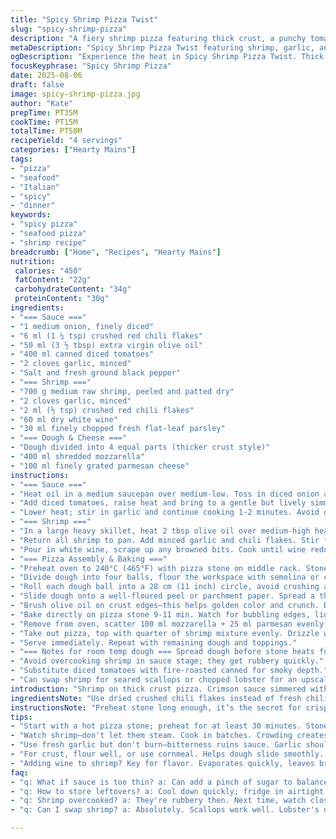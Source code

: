 ```yaml
---
title: "Spicy Shrimp Pizza Twist"
slug: "spicy-shrimp-pizza"
description: "A fiery shrimp pizza featuring thick crust, a punchy tomato sauce with chili flakes and fresh herbs, topped with sautéed shrimp infused with garlic and white wine. Uses mozzarella and a blend of parmesan for a sharper finish. The dough is portioned for medium pizzas with a cornmeal dusted crust baked on a hot pizza stone. Step-by-step guide prioritizes look, smell, and texture cues for doneness. Substitute shrimp with scallops or firm fish for variation. Slightly adjusted timing and ingredient proportions create balance without losing bite."
metaDescription: "Spicy Shrimp Pizza Twist featuring shrimp, garlic, and chili flakes. A fiery take on pizza with a thick, crispy crust."
ogDescription: "Experience the heat in Spicy Shrimp Pizza Twist. Thick crust, fiery garlic shrimp, punchy sauce. Ready in under an hour."
focusKeyphrase: "Spicy Shrimp Pizza"
date: 2025-08-06
draft: false
image: spicy-shrimp-pizza.jpg
author: "Kate"
prepTime: PT35M
cookTime: PT15M
totalTime: PT50M
recipeYield: "4 servings"
categories: ["Hearty Mains"]
tags:
- "pizza"
- "seafood"
- "Italian"
- "spicy"
- "dinner"
keywords:
- "spicy pizza"
- "seafood pizza"
- "shrimp recipe"
breadcrumb: ["Home", "Recipes", "Hearty Mains"]
nutrition: 
 calories: "450"
 fatContent: "22g"
 carbohydrateContent: "34g"
 proteinContent: "30g"
ingredients:
- "=== Sauce ==="
- "1 medium onion, finely diced"
- "6 ml (1 ¼ tsp) crushed red chili flakes"
- "50 ml (3 ½ tbsp) extra virgin olive oil"
- "400 ml canned diced tomatoes"
- "2 cloves garlic, minced"
- "Salt and fresh ground black pepper"
- "=== Shrimp ==="
- "700 g medium raw shrimp, peeled and patted dry"
- "2 cloves garlic, minced"
- "2 ml (½ tsp) crushed red chili flakes"
- "60 ml dry white wine"
- "30 ml finely chopped fresh flat-leaf parsley"
- "=== Dough & Cheese ==="
- "Dough divided into 4 equal parts (thicker crust style)"
- "400 ml shredded mozzarella"
- "100 ml finely grated parmesan cheese"
instructions:
- "=== Sauce ==="
- "Heat oil in a medium saucepan over medium-low. Toss in diced onion and crushed chili flakes. The sizzle should be gentle, not burning. Stir occasionally, cook until onion softens and edges turn translucent, around 7-8 minutes. Season lightly with salt and pepper early to draw out moisture."
- "Add diced tomatoes, raise heat and bring to a gentle but lively simmer. Watch for tomato juices bubbling and slight thickening—about 8-10 minutes."
- "Lower heat; stir in garlic and continue cooking 1-2 minutes. Avoid garlic browning or bitterness. Let sauce cool slightly, taste and adjust salt, pepper, even a pinch of sugar if too acidic. Set aside."
- "=== Shrimp ==="
- "In a large heavy skillet, heat 2 tbsp olive oil over medium-high heat until shimmering. Add shrimp in batches to avoid crowding; when shrimp curl tight, edges turn pink and opaque, flip once—each side 1-1.5 minutes max."
- "Return all shrimp to pan. Add minced garlic and chili flakes. Stir for about 1 minute to infuse flavors without burning garlic."
- "Pour in white wine, scrape up any browned bits. Cook until wine reduces halfway, about 2-3 minutes, sauce thickens slightly. Toss in parsley, season with salt and pepper to taste. Remove from heat, keep warm."
- "=== Pizza Assembly & Baking ==="
- "Preheat oven to 240°C (465°F) with pizza stone on middle rack. Stone must be hot enough—at least 30 minutes preheated to ensure bottom crust crisps properly."
- "Divide dough into four balls, flour the workspace with semolina or cornmeal—acts like tiny ball bearings allowing easy slide on stone."
- "Roll each dough ball into a 28 cm (11 inch) circle, avoid crushing air pockets in dough; airiness here is key."
- "Slide dough onto a well-floured peel or parchment paper. Spread a thin layer of sauce over dough using back of a spoon, leave edges bare for crust rise."
- "Brush olive oil on crust edges—this helps golden color and crunch. Do not overload sauce; soggy bottoms kill the experience."
- "Bake directly on pizza stone 9-11 min. Watch for bubbling edges, light golden hue, and crisp bottom—the tell."
- "Remove from oven, scatter 100 ml mozzarella + 25 ml parmesan evenly. Pop back into oven 1.5-2 min; cheese should just melt, not brown excessively."
- "Take out pizza, top with quarter of shrimp mixture evenly. Drizzle with a little olive oil for gloss and moisture."
- "Serve immediately. Repeat with remaining dough and toppings."
- "=== Notes for room temp dough === Spread dough before stone heats fully, speedier bake and air pockets bloom rather than shrink."
- "Avoid overcooking shrimp in sauce stage; they get rubbery quickly."
- "Substitute diced tomatoes with fire-roasted canned for smoky depth."
- "Can swap shrimp for seared scallops or chopped lobster for an upscale twist."
introduction: "Shrimp on thick crust pizza. Crimson sauce simmered with chili that bites just right. Not timid, but not reckless heat. Garlic, white wine in shrimp pan sings when the wine hits the heat; sharp herbal parsley chops through richness. Cheese stands back, mozzarella soft melting, parmesan adding sharp spark. Cornmeal on the peel—prevents stick. Pizza stone hot. Dough rolled thick not thin—chewy, with a crackling crust edge. Timing's rhythm—not clock, but feel. Watch bubbles, scent of caramelizing onion, shrimp pink and tight. Tweak with roasted tomatoes or fresh seafood swap; it’s rigid enough method to follow, flexible enough to improvise. No soggy regret here. Only bite and heat and crunch."
ingredientsNote: "Use dried crushed chili flakes instead of fresh chili—a steadier heat that doesn’t overwhelm. Onion slowly sweated draws out natural sweetness, anchors the sauce. A pinch of sugar can fix tomato acidity if needed; taste before adding. Fresh garlic in both sauce and shrimp delivers brightness but mustn’t burn—burnt garlic kills, imparts bitterness. Oil quality matters here—extra virgin for sauce and finishing; olive oil adds flavor and browning. Shrimp must be dry to sear properly; wet shrimp steam and rubberize. White wine optional but important—alcohol evaporates leaving a gentle acidic brightness. Parsley is fresh cut, added last to preserve that herbal snap. Cheese mix balances melt and bite. Dough—use your favorite thick crust recipe, refrigerated preferably for better structure and flavor."
instructionsNote: "Preheat stone long enough, it’s the secret for crisp bottom crust. Don’t skimp on flouring peel—cornmeal is a great alternative to regular flour, prevents sticking and adds subtle crunch. Watch sauce bubbling and thickness; too thin leaves soggy base. Shrimp cooks fast, watch edges turn from translucent to opaque and curl tight; overdone shrinks and toughens. Do shrimp searing in batches—crowding drops pan heat, causes steaming not frying. Adding wine after garlic prevents burning garlic but captures fond from shrimp. When topping pizza, thinner sauce spread means better control, prevents sogginess. Baking pizza—look for bubbling cheese, slightly golden crust edges, firm base—test by gently lifting with peel to check underside. Cheese melts quickly; watch closely to avoid burning. Adding shrimp after cheese keeps them fresher and avoids rubbery textures from extended baking. Final drizzle of olive oil brightens flavors and adds gloss."
tips:
- "Start with a hot pizza stone; preheat for at least 30 minutes. Stone needs to absorb heat. Check for bubbling, golden edges."
- "Watch shrimp—don't let them steam. Cook in batches. Crowding creates watery mess. Look for pink edges that sizzle. Flip quick."
- "Use fresh garlic but don't burn—bitterness ruins sauce. Garlic should soften and release aroma, then you add tomatoes. Balance flavor."
- "For crust, flour well, or use cornmeal. Helps dough slide smoothly. Crust should rise up nicely; look for golden color and airy bite."
- "Adding wine to shrimp? Key for flavor. Evaporates quickly, leaves brightness. Cook until liquid reduces, look for slightly thickened sauce."
faq:
- "q: What if sauce is too thin? a: Can add a pinch of sugar to balance acidity. Or cook longer. Watch it bubble. Adjust seasoning too."
- "q: How to store leftovers? a: Cool down quickly; fridge in airtight container. Can freeze for later. Just reheat gently to avoid toughness."
- "q: Shrimp overcooked? a: They're rubbery then. Next time, watch closely. Remove when just pink, curl tight. Perfection is about timing."
- "q: Can I swap shrimp? a: Absolutely. Scallops work well. Lobster's nice treat too. Adjust cooking times—you want them seared not steamed."

---
```

